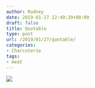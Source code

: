 ```yaml
---
author: Rodney
date: 2019-01-27 22:49:29+00:00
draft: false
title: Quotable
type: post
url: /2019/01/27/quotable/
categories:
- Charcuterie
tags:
- meat
---
```


![](/img/2019/01/img_4080.jpg)

